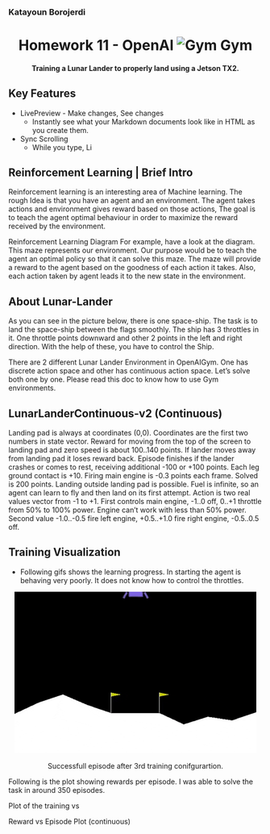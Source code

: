 <h3>
  Katayoun Borojerdi
<h3>

<h1 align="center">
  Homework 11 - OpenAI
  <img src="https://gym.openai.com/assets/dist/home/header/home-icon-54c30e2345.svg" alt="Gym" width="50">
  Gym
</h1>

<h4 align="center">
  Training a Lunar Lander to properly land using a Jetson TX2.
</h4>

## Key Features

* LivePreview - Make changes, See changes
  - Instantly see what your Markdown documents look like in HTML as you create them.
* Sync Scrolling
  - While you type, Li
  
## Reinforcement Learning | Brief Intro
Reinforcement learning is an interesting area of Machine learning. The rough Idea is that you have an agent and an environment. The agent takes actions and environment gives reward based on those actions, The goal is to teach the agent optimal behaviour in order to maximize the reward received by the environment.

Reinforcement Learning Diagram
For example, have a look at the diagram. This maze represents our environment. Our purpose would be to teach the agent an optimal policy so that it can solve this maze. The maze will provide a reward to the agent based on the goodness of each action it takes. Also, each action taken by agent leads it to the new state in the environment.

## About Lunar-Lander
As you can see in the picture below, there is one space-ship. The task is to land the space-ship between the flags smoothly. The ship has 3 throttles in it. One throttle points downward and other 2 points in the left and right direction. With the help of these, you have to control the Ship.

There are 2 different Lunar Lander Environment in OpenAIGym. One has discrete action space and other has continuous action space. Let’s solve both one by one. Please read this doc to know how to use Gym environments.

## LunarLanderContinuous-v2 (Continuous)
Landing pad is always at coordinates (0,0). Coordinates are the first two numbers in state vector. Reward for moving from the top of the screen to landing pad and zero speed is about 100..140 points. If lander moves away from landing pad it loses reward back. Episode finishes if the lander crashes or comes to rest, receiving additional -100 or +100 points. Each leg ground contact is +10. Firing main engine is -0.3 points each frame. Solved is 200 points. Landing outside landing pad is possible. Fuel is infinite, so an agent can learn to fly and then land on its first attempt. Action is two real values vector from -1 to +1. First controls main engine, -1..0 off, 0..+1 throttle from 50% to 100% power. Engine can’t work with less than 50% power. Second value -1.0..-0.5 fire left engine, +0.5..+1.0 fire right engine, -0.5..0.5 off.
  
  
## Training Visualization
* Following gifs shows the learning progress. In starting the agent is behaving very poorly. It does not know how to control the throttles.

<div align="center">
<img src="Lunar_lander_run3.gif">
<p>Successfull episode after 3rd training conifgurartion.</p>
</div>

Following is the plot showing rewards per episode. I was able to solve the task in around 350 episodes.

Plot of the training vs 

Reward vs Episode Plot (continuous)

